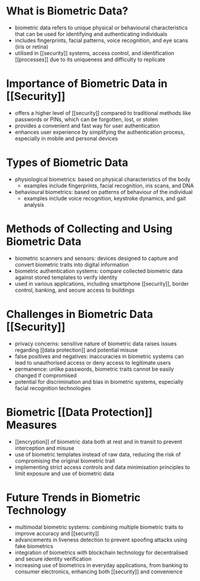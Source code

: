 # What is Biometric Data?
- biometric data refers to unique physical or behavioural characteristics that can be used for identifying and authenticating individuals
- includes fingerprints, facial patterns, voice recognition, and eye scans (iris or retina)
- utilised in [[security]] systems, access control, and identification [[processes]] due to its uniqueness and difficulty to replicate

# Importance of Biometric Data in [[Security]]
- offers a higher level of [[security]] compared to traditional methods like passwords or PINs, which can be forgotten, lost, or stolen
- provides a convenient and fast way for user authentication
- enhances user experience by simplifying the authentication process, especially in mobile and personal devices

# Types of Biometric Data
- physiological biometrics: based on physical characteristics of the body
	- examples include fingerprints, facial recognition, iris scans, and DNA
- behavioural biometrics: based on patterns of behaviour of the individual
	- examples include voice recognition, keystroke dynamics, and gait analysis

# Methods of Collecting and Using Biometric Data
- biometric scanners and sensors: devices designed to capture and convert biometric traits into digital information
- biometric authentication systems: compare collected biometric data against stored templates to verify identity
- used in various applications, including smartphone [[security]], border control, banking, and secure access to buildings

# Challenges in Biometric Data [[Security]]
- privacy concerns: sensitive nature of biometric data raises issues regarding [[data protection]] and potential misuse
- false positives and negatives: inaccuracies in biometric systems can lead to unauthorised access or deny access to legitimate users
- permanence: unlike passwords, biometric traits cannot be easily changed if compromised
- potential for discrimination and bias in biometric systems, especially facial recognition technologies

# Biometric [[Data Protection]] Measures
- [[encryption]] of biometric data both at rest and in transit to prevent interception and misuse
- use of biometric templates instead of raw data, reducing the risk of compromising the original biometric trait
- implementing strict access controls and data minimisation principles to limit exposure and use of biometric data

# Future Trends in Biometric Technology
- multimodal biometric systems: combining multiple biometric traits to improve accuracy and [[security]]
- advancements in liveness detection to prevent spoofing attacks using fake biometrics
- integration of biometrics with blockchain technology for decentralised and secure identity verification
- increasing use of biometrics in everyday applications, from banking to consumer electronics, enhancing both [[security]] and convenience